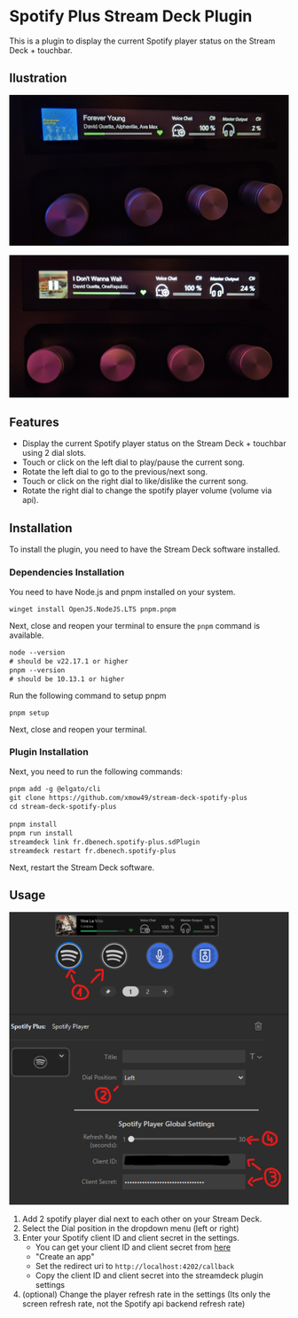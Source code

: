 # Spotify Plus Stream Deck Plugin

This is a plugin to display the current Spotify player status on the Stream Deck + touchbar.

## Ilustration

![illustration](docs/streamdeck+.jpg)

![pause](docs/pause.jpg)

## Features

- Display the current Spotify player status on the Stream Deck + touchbar using 2 dial slots.
- Touch or click on the left dial to play/pause the current song.
- Rotate the left dial to go to the previous/next song.
- Touch or click on the right dial to like/dislike the current song.
- Rotate the right dial to change the spotify player volume (volume via api).

## Installation


To install the plugin, you need to have the Stream Deck software installed.

### Dependencies Installation

You need to have Node.js and pnpm installed on your system.
```
winget install OpenJS.NodeJS.LTS pnpm.pnpm
```

Next, close and reopen your terminal to ensure the `pnpm` command is available.

```
node --version
# should be v22.17.1 or higher
pnpm --version
# should be 10.13.1 or higher
```

Run the following command to setup pnpm
```
pnpm setup
```

Next, close and reopen your terminal.

### Plugin Installation

Next, you need to run the following commands:

```
pnpm add -g @elgato/cli
git clone https://github.com/xmow49/stream-deck-spotify-plus
cd stream-deck-spotify-plus

pnpm install
pnpm run install
streamdeck link fr.dbenech.spotify-plus.sdPlugin
streamdeck restart fr.dbenech.spotify-plus 
```

Next, restart the Stream Deck software.


## Usage

![tuto](docs/tuto.png)

1. Add 2 spotify player dial next to each other on your Stream Deck.
2. Select the Dial position in the dropdown menu (left or right)
3. Enter your Spotify client ID and client secret in the settings.
   - You can get your client ID and client secret from [here](https://developer.spotify.com/dashboard/applications)
   - "Create an app"
   - Set the redirect uri to `http://localhost:4202/callback`
   - Copy the client ID and client secret into the streamdeck plugin settings
4. (optional) Change the player refresh rate in the settings (Its only the screen refresh rate, not the Spotify api backend refresh rate)
